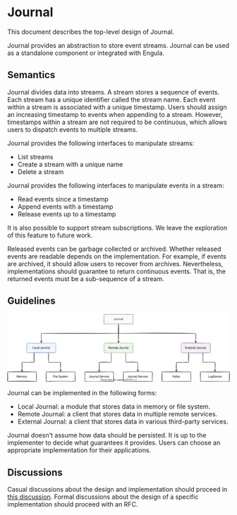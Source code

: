 # Journal

This document describes the top-level design of Journal.

Journal provides an abstraction to store event streams.
Journal can be used as a standalone component or integrated with Engula.

## Semantics

Journal divides data into streams.
A stream stores a sequence of events.
Each stream has a unique identifier called the stream name.
Each event within a stream is associated with a unique timestamp.
Users should assign an increasing timestamp to events when appending to a stream.
However, timestamps within a stream are not required to be continuous, which allows users to dispatch events to multiple streams.

Journal provides the following interfaces to manipulate streams:

- List streams
- Create a stream with a unique name
- Delete a stream

Journal provides the following interfaces to manipulate events in a stream:

- Read events since a timestamp
- Append events with a timestamp
- Release events up to a timestamp

It is also possible to support stream subscriptions. We leave the exploration of this feature to future work.

Released events can be garbage collected or archived.
Whether released events are readable depends on the implementation.
For example, if events are archived, it should allow users to recover from archives.
Nevertheless, implementations should guarantee to return continuous events. That is, the returned events must be a sub-sequence of a stream.

## Guidelines

![Architecture](images/journal-architecture.drawio.svg)

Journal can be implemented in the following forms:

- Local Journal: a module that stores data in memory or file system.
- Remote Journal: a client that stores data in multiple remote services.
- External Journal: a client that stores data in various third-party services.

Journal doesn't assume how data should be persisted.
It is up to the implementer to decide what guarantees it provides.
Users can choose an appropriate implementation for their applications.

## Discussions

Casual discussions about the design and implementation should proceed in [this discussion][journal-discussion].
Formal discussions about the design of a specific implementation should proceed with an RFC.

[journal-discussion]: https://github.com/engula/engula/discussions/70
